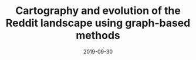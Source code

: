 ---
title: "Cartography and evolution of the Reddit landscape using graph-based methods"
collection: supervisions
excerpt: "Short description of portfolio"
permalink: /supervisions/2022-06-01-nora
date: 2019-09-30
student: "Nora Marcoux"
file: "marcoux-acit2022.pdf"
type: "master"
uni: Oslo Metropolitan University
---